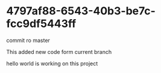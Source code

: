 # 4797af88-6543-40b3-be7c-fcc9df5443ff

commit ro master 

This added new code form current branch 

hello world  is working on this project 